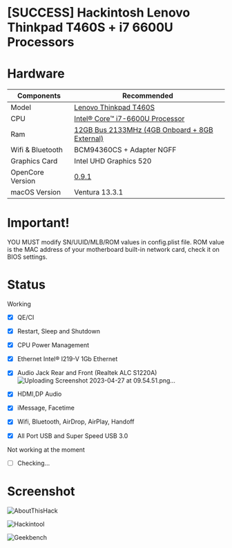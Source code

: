 # [SUCCESS] Hackintosh Lenovo Thinkpad T460S + i7 6600U Processors

# Hardware

<table class="tg">
<thead>
  <tr>
    <th class="tg-c3ow">Components</th>
    <th class="tg-c3ow">Recommended</th>
  </tr>
</thead>
<tbody>
  <tr>
    <td class="tg-c3ow">Model</td>
    <td class="tg-c3ow"><a href="" target="_blank" rel="noopener noreferrer">Lenovo Thinkpad T460S</a></td>
  </tr>
  <tr>
    <td class="tg-c3ow"><span style="font-style:normal">CPU</span></td>
    <td class="tg-c3ow"><a href="https://www.intel.com/content/www/us/en/products/sku/88192/intel-core-i76600u-processor-4m-cache-up-to-3-40-ghz/specifications.html" target="_blank" rel="noopener noreferrer">Intel® Core™ i7-6600U Processor</a></td>
  </tr>
  <tr>
    <td class="tg-c3ow">Ram</td>
    <td class="tg-c3ow"><a href="" target="_blank" rel="noopener noreferrer">12GB Bus 2133MHz (4GB Onboard + 8GB External)</a></td>
  </tr>
   <tr>
    <td class="tg-c3ow"><span style="font-style:normal">Wifi & Bluetooth</span></td>
    <td class="tg-c3ow">BCM94360CS + Adapter NGFF</td>
  </tr>
  <tr>
    <td class="tg-c3ow">Graphics Card</td>
    <td class="tg-c3ow"><span style="font-style:normal">Intel UHD Graphics 520</span></td>
  </tr>
  <tr>
    <td class="tg-c3ow"><span style="font-style:normal">OpenCore Version</span></td>
    <td class="tg-c3ow"><a href="https://github.com/acidanthera/OpenCorePkg/releases" target="_blank" rel="noopener noreferrer">0.9.1</a></td>
  </tr>
  <tr>
    <td class="tg-c3ow"><span style="font-style:normal">macOS Version</span></td>
    <td class="tg-c3ow">Ventura 13.3.1</td>
  </tr>
</tbody>
</table>

# Important!

YOU MUST modify SN/UUID/MLB/ROM values in config.plist file. ROM value is the MAC address of your motherboard built-in network card, check it on BIOS settings.

# Status

Working

- [x] QE/CI
- [x] Restart, Sleep and Shutdown
- [x] CPU Power Management
- [x] Ethernet Intel® I219-V 1Gb Ethernet
- [x] Audio Jack Rear and Front (Realtek ALC S1220A)![Uploading Screenshot 2023-04-27 at 09.54.51.png…]()

- [x] HDMI,DP Audio
- [x] iMessage, Facetime
- [x] Wifi, Bluetooth, AirDrop, AirPlay, Handoff
- [x] All Port USB and Super Speed USB 3.0

Not working at the moment

- [ ] Checking...


# Screenshot



![AboutThisHack](https://user-images.githubusercontent.com/68510491/234751017-b848b406-b729-40ed-8f57-1517e6021d60.png)

![Hackintool](https://user-images.githubusercontent.com/68510491/234751199-82e08968-f3a8-40b4-bcb7-0aa0d4f31bba.png)

![Geekbench](https://user-images.githubusercontent.com/68510491/234751212-537b855d-a68d-4ae7-92ae-c48b67defe7f.png)
